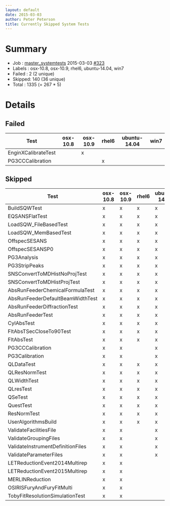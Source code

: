 ```yaml
---
layout: default
date: 2015-03-03
author: Peter Peterson
title: Currently Skipped System Tests
---
```

Summary
=======

* Job    : [master_systemtests](http://builds.mantidproject.org/job/master_systemtests/) 2015-03-03 [#323](http://builds.mantidproject.org/job/master_systemtests/323/)
* Labels : osx-10.8, osx-10.9, rhel6, ubuntu-14.04, win7
* Failed : 2 (2 unique)
* Skipped: 140 (36 unique)
* Total  : 1335 (= 267 * 5)

Details
=======

Failed
------

| Test                 | osx-10.8 | osx-10.9 | rhel6 | ubuntu-14.04 | win7 |
|----------------------|----------|----------|-------|--------------|------|
| EnginXCalibrateTest  |          |     x    |       |              |      |
| PG3CCCalibration     |          |          |   x   |              |      |

Skipped
-------

| Test                               | osx-10.8 | osx-10.9 | rhel6 | ubuntu-14.04 | win7 |
|------------------------------------|----------|----------|-------|--------------|------|
| BuildSQWTest                       |     x    |     x    |   x   |       x      |   x  |
| EQSANSFlatTest                     |     x    |     x    |   x   |       x      |   x  |
| LoadSQW_FileBasedTest              |     x    |     x    |   x   |       x      |   x  |
| LoadSQW_MemBasedTest               |     x    |     x    |   x   |       x      |   x  |
| OffspecSESANS                      |     x    |     x    |   x   |       x      |   x  |
| OffspecSESANSP0                    |     x    |     x    |   x   |       x      |   x  |
| PG3Analysis                        |     x    |     x    |   x   |       x      |   x  |
| PG3StripPeaks                      |     x    |     x    |   x   |       x      |   x  |
| SNSConvertToMDHistNoProjTest       |     x    |     x    |   x   |       x      |   x  |
| SNSConvertToMDHistProjTest         |     x    |     x    |   x   |       x      |   x  |
| AbsRunFeederChemicalFormulaTest    |     x    |     x    |   x   |       x      |      |
| AbsRunFeederDefaultBeamWidthTest   |     x    |     x    |   x   |       x      |      |
| AbsRunFeederDiffractionTest        |     x    |     x    |   x   |       x      |      |
| AbsRunFeederTest                   |     x    |     x    |   x   |       x      |      |
| CylAbsTest                         |     x    |     x    |   x   |       x      |      |
| FltAbsTSecCloseTo90Test            |     x    |     x    |   x   |       x      |      |
| FltAbsTest                         |     x    |     x    |   x   |       x      |      |
| PG3CCCalibration                   |     x    |     x    |       |       x      |   x  |
| PG3Calibration                     |     x    |     x    |       |       x      |   x  |
| QLDataTest                         |     x    |     x    |   x   |       x      |      |
| QLResNormTest                      |     x    |     x    |   x   |       x      |      |
| QLWidthTest                        |     x    |     x    |   x   |       x      |      |
| QLresTest                          |     x    |     x    |   x   |       x      |      |
| QSeTest                            |     x    |     x    |   x   |       x      |      |
| QuestTest                          |     x    |     x    |   x   |       x      |      |
| ResNormTest                        |     x    |     x    |   x   |       x      |      |
| UserAlgorithmsBuild                |     x    |     x    |   x   |       x      |      |
| ValidateFacilitiesFile             |     x    |     x    |       |       x      |      |
| ValidateGroupingFiles              |     x    |     x    |       |       x      |      |
| ValidateInstrumentDefinitionFiles  |     x    |     x    |       |       x      |      |
| ValidateParameterFiles             |     x    |     x    |       |       x      |      |
| LETReductionEvent2014Multirep      |     x    |     x    |       |              |      |
| LETReductionEvent2015Multirep      |     x    |     x    |       |              |      |
| MERLINReduction                    |     x    |     x    |       |              |      |
| OSIRISFuryAndFuryFitMulti          |     x    |     x    |       |              |      |
| TobyFitResolutionSimulationTest    |     x    |     x    |       |              |      |
